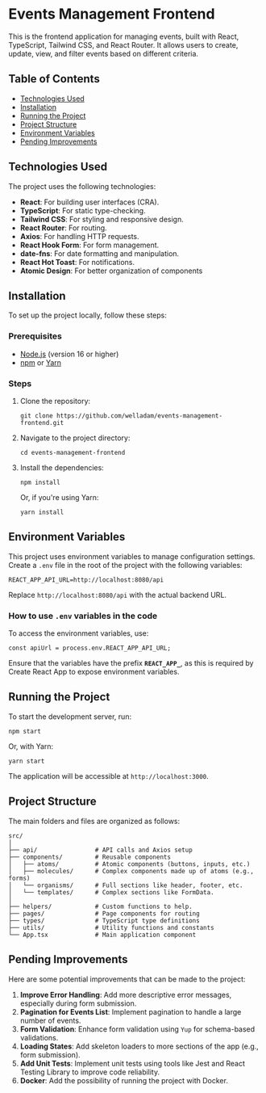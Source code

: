 # Events Management Frontend

This is the frontend application for managing events, built with React, TypeScript, Tailwind CSS, and React Router. It allows users to create, update, view, and filter events based on different criteria.

## Table of Contents

- [Technologies Used](#technologies-used)
- [Installation](#installation)
- [Running the Project](#running-the-project)
- [Project Structure](#project-structure)
- [Environment Variables](#environment-variables)
- [Pending Improvements](#pending-improvements)

## Technologies Used

The project uses the following technologies:

- **React**: For building user interfaces (CRA).
- **TypeScript**: For static type-checking.
- **Tailwind CSS**: For styling and responsive design.
- **React Router**: For routing.
- **Axios**: For handling HTTP requests.
- **React Hook Form**: For form management.
- **date-fns**: For date formatting and manipulation.
- **React Hot Toast**: For notifications.
- **Atomic Design**: For better organization of components

## Installation

To set up the project locally, follow these steps:

### Prerequisites

- [Node.js](https://nodejs.org/) (version 16 or higher)
- [npm](https://www.npmjs.com/) or [Yarn](https://yarnpkg.com/)

### Steps

1. Clone the repository:
   ```
   git clone https://github.com/welladam/events-management-frontend.git
   ```
2. Navigate to the project directory:
   ```
   cd events-management-frontend
   ```
3. Install the dependencies:
   ```
   npm install
   ```
   Or, if you're using Yarn:
   ```
   yarn install
   ```

## Environment Variables

This project uses environment variables to manage configuration settings. Create a `.env` file in the root of the project with the following variables:

```
REACT_APP_API_URL=http://localhost:8080/api
```

Replace `http://localhost:8080/api` with the actual backend URL.

### How to use `.env` variables in the code

To access the environment variables, use:

```
const apiUrl = process.env.REACT_APP_API_URL;
```

Ensure that the variables have the prefix **`REACT_APP_`**, as this is required by Create React App to expose environment variables.

## Running the Project

To start the development server, run:

```
npm start
```

Or, with Yarn:

```
yarn start
```

The application will be accessible at `http://localhost:3000`.

## Project Structure

The main folders and files are organized as follows:

```
src/
│
├── api/                # API calls and Axios setup
├── components/         # Reusable components
│   ├── atoms/          # Atomic components (buttons, inputs, etc.)
│   ├── molecules/      # Complex components made up of atoms (e.g., forms)
│   └── organisms/      # Full sections like header, footer, etc.
│   └── templates/      # Complex sections like FormData.
│
├── helpers/            # Custom functions to help.
├── pages/              # Page components for routing
├── types/              # TypeScript type definitions
├── utils/              # Utility functions and constants
└── App.tsx             # Main application component
```

## Pending Improvements

Here are some potential improvements that can be made to the project:

1. **Improve Error Handling**: Add more descriptive error messages, especially during form submission.
2. **Pagination for Events List**: Implement pagination to handle a large number of events.
3. **Form Validation**: Enhance form validation using `Yup` for schema-based validations.
4. **Loading States**: Add skeleton loaders to more sections of the app (e.g., form submission).
5. **Add Unit Tests**: Implement unit tests using tools like Jest and React Testing Library to improve code reliability.
6. **Docker**: Add the possibility of running the project with Docker.
